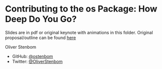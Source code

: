 # Contributing to the os Package: How Deep Do You Go?

Slides are in pdf or original keynote with animations in this folder.
Original proposal/outline can be found [here](https://docs.google.com/document/d/1n94mqnFQlAbxGYTVJG-vSJlA-0GqcAFCXxl_WCYfXZg/edit?usp=sharing)


Oliver Stenbom

- GitHub: [@ostenbom](https://github.com/ostenbom)
- Twitter: [@OliverStenbom](https://twitter.com/OliverStenbom)
